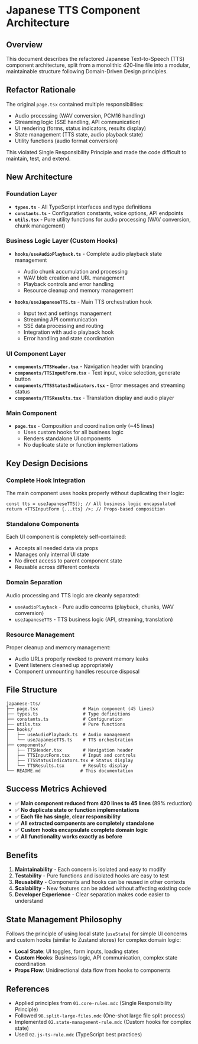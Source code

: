# Japanese TTS Component Architecture

## Overview
This document describes the refactored Japanese Text-to-Speech (TTS) component architecture, split from a monolithic 420-line file into a modular, maintainable structure following Domain-Driven Design principles.

## Refactor Rationale
The original `page.tsx` contained multiple responsibilities:
- Audio processing (WAV conversion, PCM16 handling)
- Streaming logic (SSE handling, API communication)
- UI rendering (forms, status indicators, results display)
- State management (TTS state, audio playback state)
- Utility functions (audio format conversion)

This violated Single Responsibility Principle and made the code difficult to maintain, test, and extend.

## New Architecture

### Foundation Layer
- **`types.ts`** - All TypeScript interfaces and type definitions
- **`constants.ts`** - Configuration constants, voice options, API endpoints
- **`utils.tsx`** - Pure utility functions for audio processing (WAV conversion, chunk management)

### Business Logic Layer (Custom Hooks)
- **`hooks/useAudioPlayback.ts`** - Complete audio playback state management
  - Audio chunk accumulation and processing
  - WAV blob creation and URL management  
  - Playback controls and error handling
  - Resource cleanup and memory management

- **`hooks/useJapaneseTTS.ts`** - Main TTS orchestration hook
  - Input text and settings management
  - Streaming API communication
  - SSE data processing and routing
  - Integration with audio playback hook
  - Error handling and state coordination

### UI Component Layer
- **`components/TTSHeader.tsx`** - Navigation header with branding
- **`components/TTSInputForm.tsx`** - Text input, voice selection, generate button
- **`components/TTSStatusIndicators.tsx`** - Error messages and streaming status
- **`components/TTSResults.tsx`** - Translation display and audio player

### Main Component
- **`page.tsx`** - Composition and coordination only (~45 lines)
  - Uses custom hooks for all business logic
  - Renders standalone UI components
  - No duplicate state or function implementations

## Key Design Decisions

### Complete Hook Integration
The main component uses hooks properly without duplicating their logic:
```tsx
const tts = useJapaneseTTS(); // All business logic encapsulated
return <TTSInputForm {...tts} />; // Props-based composition
```

### Standalone Components
Each UI component is completely self-contained:
- Accepts all needed data via props
- Manages only internal UI state
- No direct access to parent component state
- Reusable across different contexts

### Domain Separation
Audio processing and TTS logic are cleanly separated:
- `useAudioPlayback` - Pure audio concerns (playback, chunks, WAV conversion)
- `useJapaneseTTS` - TTS business logic (API, streaming, translation)

### Resource Management
Proper cleanup and memory management:
- Audio URLs properly revoked to prevent memory leaks
- Event listeners cleaned up appropriately
- Component unmounting handles resource disposal

## File Structure
```
japanese-tts/
├── page.tsx                 # Main component (45 lines)
├── types.ts                 # Type definitions
├── constants.ts             # Configuration
├── utils.tsx                # Pure functions
├── hooks/
│   ├── useAudioPlayback.ts  # Audio management
│   └── useJapaneseTTS.ts    # TTS orchestration
├── components/
│   ├── TTSHeader.tsx        # Navigation header
│   ├── TTSInputForm.tsx     # Input and controls
│   ├── TTSStatusIndicators.tsx # Status display
│   └── TTSResults.tsx       # Results display
└── README.md               # This documentation
```

## Success Metrics Achieved
- ✅ **Main component reduced from 420 lines to 45 lines** (89% reduction)
- ✅ **No duplicate state or function implementations**
- ✅ **Each file has single, clear responsibility**
- ✅ **All extracted components are completely standalone**
- ✅ **Custom hooks encapsulate complete domain logic**
- ✅ **All functionality works exactly as before**

## Benefits
1. **Maintainability** - Each concern is isolated and easy to modify
2. **Testability** - Pure functions and isolated hooks are easy to test
3. **Reusability** - Components and hooks can be reused in other contexts
4. **Scalability** - New features can be added without affecting existing code
5. **Developer Experience** - Clear separation makes code easier to understand

## State Management Philosophy
Follows the principle of using local state (`useState`) for simple UI concerns and custom hooks (similar to Zustand stores) for complex domain logic:

- **Local State**: UI toggles, form inputs, loading states
- **Custom Hooks**: Business logic, API communication, complex state coordination
- **Props Flow**: Unidirectional data flow from hooks to components

## References
- Applied principles from `01.core-rules.mdc` (Single Responsibility Principle)
- Followed `98.split-large-files.mdc` (One-shot large file split process)
- Implemented `02.state-management-rule.mdc` (Custom hooks for complex state)
- Used `02.js-ts-rule.mdc` (TypeScript best practices) 